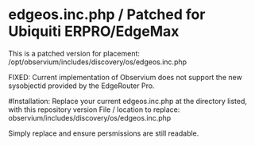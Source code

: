 # edgeos.inc.php / Patched for Ubiquiti ERPRO/EdgeMax

This is a patched version for placement: /opt/observium/includes/discovery/os/edgeos.inc.php

FIXED: Current implementation of Observium does not support the new sysobjectid provided by the EdgeRouter Pro. 


#Installation:
Replace your current edgeos.inc.php at the directory listed, with this repository version
File / location to replace: observium/includes/discovery/os/edgeos.inc.php

Simply replace and ensure persmissions are still readable.
